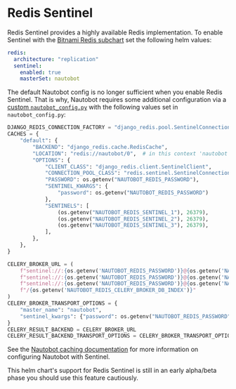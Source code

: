 # Redis Sentinel

Redis Sentinel provides a highly available Redis implementation.  To enable Sentinel with the [Bitnami Redis subchart](https://github.com/bitnami/charts/tree/master/bitnami/redis) set the following helm values:

```yaml
redis:
  architecture: "replication"
  sentinel:
    enabled: true
    masterSet: nautobot
```

The default Nautobot config is no longer sufficient when you enable Redis Sentinel.
That is why, Nautobot requires some additional configuration via
a [custom `nautobot_config.py`](../custom-nautobot-config/) with the following
values set in `nautobot_config.py`:

```python
DJANGO_REDIS_CONNECTION_FACTORY = "django_redis.pool.SentinelConnectionFactory"
CACHES = {
    "default": {
        "BACKEND": "django_redis.cache.RedisCache",
        "LOCATION": "redis://nautobot/0",  # in this context 'nautobot' is the redis master/service name
        "OPTIONS": {
            "CLIENT_CLASS": "django_redis.client.SentinelClient",
            "CONNECTION_POOL_CLASS": "redis.sentinel.SentinelConnectionPool",
            "PASSWORD": os.getenv("NAUTOBOT_REDIS_PASSWORD"),
            "SENTINEL_KWARGS": {
                "password": os.getenv("NAUTOBOT_REDIS_PASSWORD")
            },
            "SENTINELS": [
                (os.getenv("NAUTOBOT_REDIS_SENTINEL_1"), 26379),
                (os.getenv("NAUTOBOT_REDIS_SENTINEL_2"), 26379),
                (os.getenv("NAUTOBOT_REDIS_SENTINEL_3"), 26379),
            ],
        },
    },
}

CELERY_BROKER_URL = (
    f"sentinel://:{os.getenv('NAUTOBOT_REDIS_PASSWORD')}@{os.getenv('NAUTOBOT_REDIS_SENTINEL_1')}:26379;"
    f"sentinel://:{os.getenv('NAUTOBOT_REDIS_PASSWORD')}@{os.getenv('NAUTOBOT_REDIS_SENTINEL_2')}:26379;"
    f"sentinel://:{os.getenv('NAUTOBOT_REDIS_PASSWORD')}@{os.getenv('NAUTOBOT_REDIS_SENTINEL_3')}:26379"
    f"/{os.getenv('NAUTOBOT_REDIS_CELERY_BROKER_DB_INDEX')}"
)
CELERY_BROKER_TRANSPORT_OPTIONS = {
    "master_name": "nautobot",
    "sentinel_kwargs": {"password": os.getenv("NAUTOBOT_REDIS_PASSWORD")},
}
CELERY_RESULT_BACKEND = CELERY_BROKER_URL
CELERY_RESULT_BACKEND_TRANSPORT_OPTIONS = CELERY_BROKER_TRANSPORT_OPTIONS
```

See the [Nautobot caching documentation](https://nautobot.readthedocs.io/en/stable/additional-features/caching/#using-redis-sentinel) for more information on configuring Nautobot with Sentinel.

This helm chart's support for Redis Sentinel is still in an early alpha/beta phase you should use this feature cautiously.
